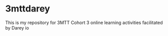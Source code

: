 # 3mttdarey
This is my repository for 3MTT Cohort 3 online learning activities facilitated by Darey io
